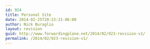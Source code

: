 ```yaml
---
id: 924
title: Personal Site
date: 2014-02-25T20:23:21-06:00
author: Nick Buraglio
layout: revision
guid: http://www.forwardingplane.net/2014/02/923-revision-v1/
permalink: /2014/02/923-revision-v1/
---
```

